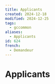 ```yaml
---
title: Applicants
created: 2024-12-18
modified: 2024-12-25
tags:
  - gccommon
aliases:
  - Applicants
id: 624
french:
  - Demandeur
---
```

# Applicants
